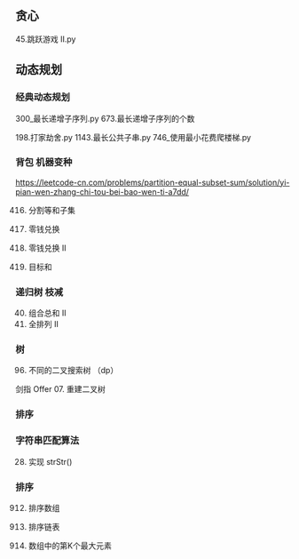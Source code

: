

## 贪心

45.跳跃游戏 II.py

## 动态规划 

### 经典动态规划

300_最长递增子序列.py
673.最长递增子序列的个数

198.打家劫舍.py
1143.最长公共子串.py
746_使用最小花费爬楼梯.py

###  背包 机器变种

https://leetcode-cn.com/problems/partition-equal-subset-sum/solution/yi-pian-wen-zhang-chi-tou-bei-bao-wen-ti-a7dd/

416. 分割等和子集
322. 零钱兑换
518. 零钱兑换 II

494. 目标和
#### 

### 递归树 枝减

40. 组合总和 II
47. 全排列 II

### 树

96. 不同的二叉搜索树 （dp）

剑指 Offer 07. 重建二叉树

### 排序 


### 字符串匹配算法

28. 实现 strStr()

### 排序 

912. 排序数组
     
148. 排序链表

215. 数组中的第K个最大元素